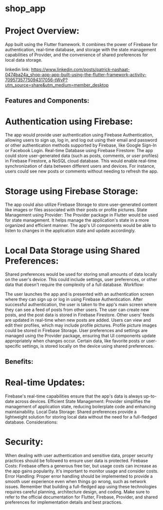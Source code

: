 # shop_app

# Project Overview:
App built using the Flutter framework. It combines the power of Firebase for authentication, real-time database, and storage with the state management capabilities of Provider, and the convenience of shared preferences for local data storage.

linkedin link: https://www.linkedin.com/posts/patrick-nashaat-0474ba24a_shop-app-app-built-using-the-flutter-framework-activity-7095735775094317056-tWvP?utm_source=share&utm_medium=member_desktop


## Features and Components:

# Authentication using Firebase:
The app would provide user authentication using Firebase Authentication, allowing users to sign up, log in, and log out using their email and password or other authentication methods supported by Firebase, like Google Sign-In or Facebook Login.
Real-time Database using Firebase Firestore:
The app could store user-generated data (such as posts, comments, or user profiles) in Firebase Firestore, a NoSQL cloud database. This would enable real-time synchronization of data between different users and devices. For instance, users could see new posts or comments without needing to refresh the app.

# Storage using Firebase Storage:
The app could also utilize Firebase Storage to store user-generated content like images or files associated with their posts or profile pictures.
State Management using Provider:
The Provider package in Flutter would be used for state management. It helps manage the application's state in a more organized and efficient manner. The app's UI components would be able to listen to changes in the application state and update accordingly.

# Local Data Storage using Shared Preferences:
Shared preferences would be used for storing small amounts of data locally on the user's device. This could include settings, user preferences, or other data that doesn't require the complexity of a full database.
Workflow:

The user launches the app and is presented with an authentication screen where they can sign up or log in using Firebase Authentication.
After successful authentication, the user is taken to the app's main screen where they can see a feed of posts from other users.
The user can create new posts, and the post data is stored in Firebase Firestore. Other users' feeds are updated in real-time when new posts are added.
Users can view and edit their profiles, which may include profile pictures. Profile picture images could be stored in Firebase Storage.
User preferences and settings are managed using the Provider package, ensuring that UI components update appropriately when changes occur.
Certain data, like favorite posts or user-specific settings, is stored locally on the device using shared preferences.

## Benefits:

# Real-time Updates:
Firebase's real-time capabilities ensure that the app's data is always up-to-date across devices.
Efficient State Management: Provider simplifies the management of application state, reducing boilerplate code and enhancing maintainability.
Local Data Storage: Shared preferences provide a lightweight solution for storing local data without the need for a full-fledged database.
Considerations:

# Security:
When dealing with user authentication and sensitive data, proper security practices should be followed to ensure user data is protected.
Firebase Costs: Firebase offers a generous free tier, but usage costs can increase as the app gains popularity. It's important to monitor usage and consider costs.
Error Handling: Proper error handling should be implemented to provide a smooth user experience even when things go wrong, such as network issues.
Remember that building a full-fledged app using these technologies requires careful planning, architecture design, and coding. Make sure to refer to the official documentation for Flutter, Firebase, Provider, and shared preferences for implementation details and best practices.
